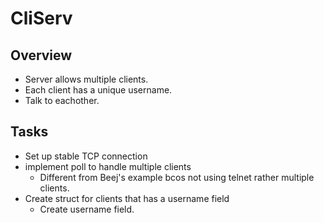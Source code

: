 # CliServ 

## Overview 
+ Server allows multiple clients. 
+ Each client has a unique username.
+ Talk to eachother. 

## Tasks 
+ Set up stable TCP connection 
+ implement poll to handle multiple clients
    + Different from Beej's example bcos not using telnet rather multiple clients. 
+ Create struct for clients that has a username field
    + Create username field.



